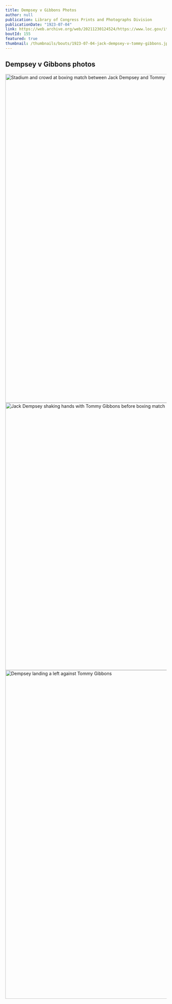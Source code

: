 ```yaml
---
title: Dempsey v Gibbons Photos
author: null
publication: Library of Congress Prints and Photographs Division
publicationDate: "1923-07-04"
link: https://web.archive.org/web/20211230124524/https://www.loc.gov/item/2018664900/
boutId: 155
featured: true
thumbnail: /thumbnails/bouts/1923-07-04-jack-dempsey-v-tommy-gibbons.jpg
---
```


## Dempsey v Gibbons photos

<img src="/bouts/1923-07-04-jack-dempsey-v-tommy-gibbons/dempsey-v-gibbons-photo-1.jpg" alt="Stadium and crowd at boxing match between Jack Dempsey and Tommy Gibbons" width="1024" height="817" style="height:auto;max-width:100%;" loading="lazy">

<img src="/bouts/1923-07-04-jack-dempsey-v-tommy-gibbons/dempsey-v-gibbons-photo-2.jpg" alt="Jack Dempsey shaking hands with Tommy Gibbons before boxing match" width="833" height="1024" style="height:auto;max-width:100%;" loading="lazy">

<img src="/bouts/1923-07-04-jack-dempsey-v-tommy-gibbons/dempsey-v-gibbons-photo-3.jpg" alt="Dempsey landing a left against Tommy Gibbons" width="1024" height="836" style="height:auto;max-width:100%;" loading="lazy">
